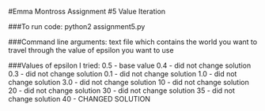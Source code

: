 #Emma Montross
	Assignment #5
	Value Iteration

###To run code:
	python2 assignment5.py <worldFile> <epsilon>
	
###Command line arguments: 
	text file which contains the world you want to travel through
	the value of epsilon you want to use
	
###Values of epsilon I tried:
	0.5 - base value
	0.4 - did not change solution
	0.3 - did not change solution
	0.1 - did not change solution
	1.0 - did not change solution
	3.0 - did not change solution
	10 - did not change solution
	20 - did not change solution
	30 - did not change solution
	35 - did not change solution
	40 - CHANGED SOLUTION
